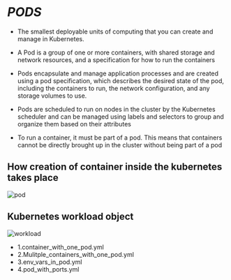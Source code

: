 
# ***PODS***

* The smallest deployable units of computing that you can create and manage in Kubernetes.

* A Pod is a group of one or more containers, with shared storage and network resources, and a specification for how to run the containers

* Pods encapsulate and manage application processes and are created using a pod specification, which describes the desired state of the pod, including the containers to run, the network configuration, and any storage volumes to use. 

* Pods are scheduled to run on nodes in the cluster by the Kubernetes scheduler and can be managed using labels and selectors to group and organize them based on their attributes

* To run a container, it must be part of a pod. This means that containers cannot be directly brought up in the cluster without being part of a pod


## How creation of container inside the kubernetes takes place
![pod](https://github.com/Subhabrata2468/Kubernetes/blob/trash/1.POD/Pod%20creation.png)

## Kubernetes workload object
 ![workload](https://github.com/Subhabrata2468/Kubernetes/blob/trash/1.POD/Kubernetes%20workload%20objects.png)


* 1.container_with_one_pod.yml
* 2.Mulitple_containers_with_one_pod.yml             
* 3.env_vars_in_pod.yml  
* 4.pod_with_ports.yml   




